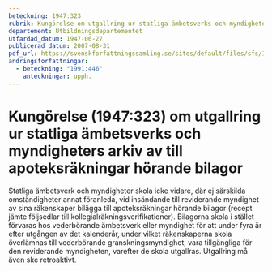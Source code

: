 ```yaml
---
beteckning: 1947:323
rubrik: Kungörelse om utgallring ur statliga ämbetsverks och myndigheters arkiv av till apoteksräkningar hörande bilagor
departement: Utbildningsdepartementet
utfardad_datum: 1947-06-27
publicerad_datum: 2007-08-31
pdf_url: https://svenskforfattningssamling.se/sites/default/files/sfs/1947-06/SFS1947-323.pdf
andringsforfattningar:
  - beteckning: "1991:446"
    anteckningar: upph.
---
```


# Kungörelse (1947:323) om utgallring ur statliga ämbetsverks och myndigheters arkiv av till apoteksräkningar hörande bilagor

Statliga ämbetsverk och myndigheter skola icke vidare, där ej särskilda omständigheter annat föranleda, vid insändande till reviderande myndighet av sina räkenskaper bilägga till apoteksräkningar hörande bilagor (recept jämte följsedlar till kollegialräkningsverifikationer). Bilagorna skola i stället förvaras hos vederbörande ämbetsverk eller myndighet för att under fyra år efter utgången av det kalenderår, under vilket räkenskaperna skola överlämnas till vederbörande granskningsmyndighet, vara tillgängliga för den reviderande myndigheten, varefter de skola utgallras. Utgallring må även ske retroaktivt.